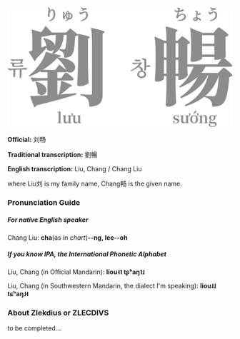 ![](Chang_grey.png)

**Official:** 刘畅

**Traditional transcription:** 劉暢

**English transcription:**  Liu, Chang / Chang Liu

where Liu刘 is my family name, Chang畅 is the given name.

### Pronunciation Guide

##### For native English speaker

Chang Liu: **cha**(as in *chart*)**--ng, lee--oh**

##### If you know IPA, the International Phonetic Alphabet

Liu, Chang (in Official Mandarin): **liou˧˥ tʂʰaŋ˥˩**

Liu, Chang (in Southwestern Mandarin, the dialect I'm speaking): **liou˨˩ tɕʰaŋ˩˧**



### About Zlekdius or ZLECDIVS

to be completed...